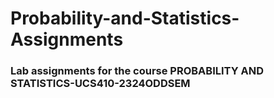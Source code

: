 # Probability-and-Statistics-Assignments
### Lab assignments for the course PROBABILITY AND STATISTICS-UCS410-2324ODDSEM

